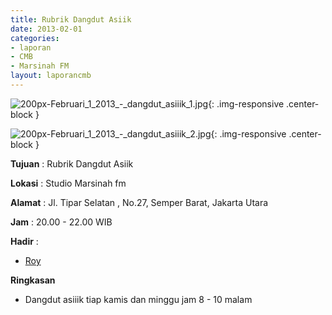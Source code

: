 ```yaml
---
title: Rubrik Dangdut Asiik
date: 2013-02-01
categories:
- laporan
- CMB
- Marsinah FM
layout: laporancmb
---
```


![200px-Februari_1_2013_-_dangdut_asiiik_1.jpg](/uploads/200px-Februari_1_2013_-_dangdut_asiiik_1.jpg){: .img-responsive .center-block }

![200px-Februari_1_2013_-_dangdut_asiiik_2.jpg](/uploads/200px-Februari_1_2013_-_dangdut_asiiik_2.jpg){: .img-responsive .center-block }


**Tujuan** : Rubrik Dangdut Asiik 

**Lokasi** : Studio Marsinah fm 

**Alamat** : Jl. Tipar Selatan , No.27, Semper Barat, Jakarta Utara 

**Jam** : 20.00 - 22.00 WIB 

**Hadir** :
* [Roy](http://wiki.ciptamedia.org/wiki/Roy)

**Ringkasan**  
* Dangdut asiiik tiap kamis dan minggu jam 8 - 10 malam

